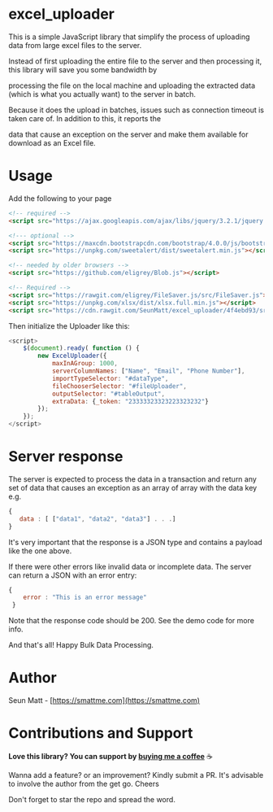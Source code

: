 excel_uploader
==============
This is a simple JavaScript library that simplify the process of uploading data from large excel files to the server.

Instead of first uploading the entire file to the server and then processing it, this library will save you some bandwidth by 

processing the file on the local machine and uploading the extracted data (which is what you actually want) to the server in batch.

Because it does the upload in batches, issues such as connection timeout is taken care of. In addition to this, it reports the 

data that cause an exception on the server and make them available for download as an Excel file.


Usage
=====
Add the following to your page

```html
<!-- required -->
<script src="https://ajax.googleapis.com/ajax/libs/jquery/3.2.1/jquery.min.js"></script>

<!--- optional -->
<script src="https://maxcdn.bootstrapcdn.com/bootstrap/4.0.0/js/bootstrap.min.js"></script>
<script src="https://unpkg.com/sweetalert/dist/sweetalert.min.js"></script>

<!-- needed by older browsers -->
<script src="https://github.com/eligrey/Blob.js"></script>

<!-- Required -->
<script src="https://rawgit.com/eligrey/FileSaver.js/src/FileSaver.js"></script>
<script src="https://unpkg.com/xlsx/dist/xlsx.full.min.js"></script>
<script src="https://cdn.rawgit.com/SeunMatt/excel_uploader/4f4ebd93/src/excel_uploader.js"></script>
```

Then initialize the Uploader like this:

```javascript
<script>
    $(document).ready( function () {
        new ExcelUploader({
            maxInAGroup: 1000,
            serverColumnNames: ["Name", "Email", "Phone Number"],
            importTypeSelector: "#dataType",
            fileChooserSelector: "#fileUploader",
            outputSelector: "#tableOutput",
            extraData: {_token: "23333323323223323232"}
        });
    });
</script>
```

Server response
===============
The server is expected to process the data in a transaction and return any set of data that causes an exception as an array of array 
with the data key e.g.
 
 ```javascript
 {
    data : [ ["data1", "data2", "data3"] . . .]
 }
```
It's very important that the response is a JSON type and contains a payload like the one above.

If there were other errors like invalid data or incomplete data. The server can return a JSON with an error entry:

```javascript
{
    error : "This is an error message"
 }
```

Note that the response code should be 200. See the demo code for more info.

And that's all! Happy Bulk Data Processing.

Author
======
Seun Matt - [https://smattme.com](https://smattme.com)


Contributions and Support
=========================
**Love this library? You can support by [buying me a coffee](http://wallet.ng/pay/ossmatt)** :coffee:

Wanna add a feature? or an improvement? Kindly submit a PR.
It's advisable to involve the author from the get go. Cheers
 
Don't forget to star the repo and spread the word.
 